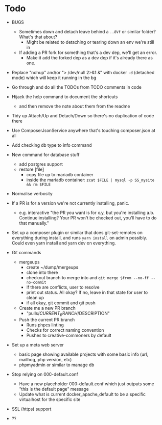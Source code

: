 # Todo

- BUGS
  - Sometimes down and detach leave behind a `..8Vf` or similar folder? What's that about?
    - Might be related to detaching or tearing down an env we're still in
  - If adding a PR fork for something that's a dev dep, we'll get an error.
    - Make it add the forked dep as a dev dep if it's already there as one.

- Replace "nohup" and/or "> /dev/null 2>&1 &" with docker `-d` (detached mode) which will keep it running in the bg
- Go through and do all the TODOs from TODO comments in code
- Hijack the help command to document the shortcuts
  - and then remove the note about them from the readme
- Tidy up Attach/Up and Detach/Down so there's no duplication of code there
- Use ComposerJsonService anywhere that's touching composer.json at all
- Add checking db type to info command
- New command for database stuff
  - add postgres support
  - restore [file]
    - copy file up to mariadb container
    - inside the mariadb container: `zcat $FILE | mysql -p SS_mysite && rm $FILE`
- Normalise verbosity
- If a PR is for a version we're not currently installing, panic.
  - e.g. interactive "the PR you want is for x.y, but you're installing a.b. Continue installing? Your PR won't be checked out, you'll have to do that manually."
- Set up a composer plugin or similar that does git-set-remotes on everything during install, and runs `yarn install` on admin possibly. Could even yarn install and yarn dev on everything.
- Git commands
  - mergeups
    - create ~/dump/mergeups
    - clone into there
    - checkout branch to merge into and `git merge $from --no-ff --no-commit`
    - If there are conflicts, user to resolve
    - print out status. All okay? If no, leave in that state for user to clean up
    - if all okay, git commit and git push
  - Create me a new PR branch
    - "pulls/$CURRENT_BRANCH/$DESCRIPTION"
  - Push the current PR branch
    - Runs phpcs linting
    - Checks for correct naming convention
    - Pushes to creative-commoners by default
- Set up a meta web server
  - basic page showing available projects with some basic info (url, mailhog, php version, etc)
  - phpmyadmin or similar to manage db
- Stop relying on 000-default.conf
  - Have a new placeholder 000-default.conf which just outputs some "this is the default page" message
  - Update what is current docker_apache_default to be a specific virtualhost for the specific site
- SSL (https) support
- ??
